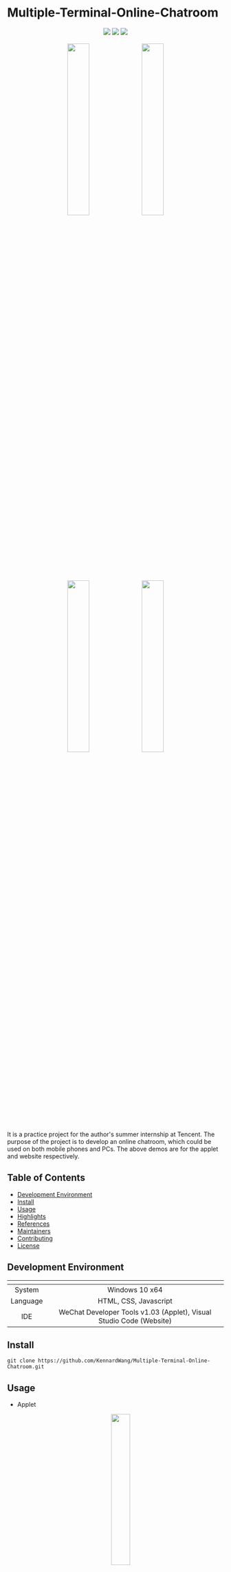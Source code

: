 # Multiple-Terminal-Online-Chatroom

<div align="center">
  <img src="https://img.shields.io/github/stars/KennardWang/Multiple-Terminal-Online-Chatroom" />
  <img src="https://img.shields.io/github/license/KennardWang/Multiple-Terminal-Online-Chatroom" />
  <img src="https://img.shields.io/badge/maintenance-No-red" />
</div>

<br>

<div align=center>
  <img src="https://kennardwang.github.io/ImageSource/Multiple-Terminal-Online-Chatroom/applet1.png" width="32%" />
  &nbsp;
  <img src="https://kennardwang.github.io/ImageSource/Multiple-Terminal-Online-Chatroom/applet2.png" width="32%" />
  <br>
  <img src="https://kennardwang.github.io/ImageSource/Multiple-Terminal-Online-Chatroom/web1.png" width="32%" />
  &nbsp;
  <img src="https://kennardwang.github.io/ImageSource/Multiple-Terminal-Online-Chatroom/web2.png" width="32%" />
</div>

<br>

It is a practice project for the author's summer internship at Tencent. The purpose of the project is to develop an online chatroom, which could be used on both mobile phones and PCs. The above demos are for the applet and website respectively.



## Table of Contents

- [Development Environment](#development-environment)
- [Install](#install)
- [Usage](#usage)
- [Highlights](#highlights)
- [References](#references)
- [Maintainers](#maintainers)
- [Contributing](#contributing)
- [License](#license)



## Development Environment

| <!-- --> | <!-- --> |
|:---:|:---:|
|System|Windows 10 x64|
|Language|HTML, CSS, Javascript|
|IDE|WeChat Developer Tools v1.03 (Applet), Visual Studio Code (Website) |



## Install

```
git clone https://github.com/KennardWang/Multiple-Terminal-Online-Chatroom.git
```



## Usage

+ Applet

    <div align=center>
      <img src="https://kennardwang.github.io/ImageSource/Multiple-Terminal-Online-Chatroom/chat.jpg" width="30%" />
    </div>
    <br>
    
    1. Scan the QR Code and enter the applet.
    2. Apply for use, please enter **Test** for the reason.
    3. The permission will be given as soon as possible if the application is submitted. Please wait patiently and try it again several minutes later. 
    4. If everything is OK, users will see a page like the second figure. Congratulations! You can start to chat now!

    <br>
    <div align=center>
      <img src="https://kennardwang.github.io/ImageSource/Multiple-Terminal-Online-Chatroom/login1.png" width="32%" />
      &nbsp;
      <img src="https://kennardwang.github.io/ImageSource/Multiple-Terminal-Online-Chatroom/login2.png" width="32%" />
    </div>


+ Website 
    1. Visit [here](https://kennardwang-fzeuy-1302835331.tcloudbaseapp.com/). (This site may have been suspended currently)
    2. Enroll with your email, and the password must be comprised with at least 8 English characters or numbers.

    <br>
    <div align=center>
      <img src="https://kennardwang.github.io/ImageSource/Multiple-Terminal-Online-Chatroom/login3.png" width="70%" />
    </div>


    3. After enrollment, a verification email will be sent to you. Please verify by clicking the link and then login with **Email** & **Password** (recommend to use PC version of QQ mail).

    <br>
    <div align=center>
      <img src="https://kennardwang.github.io/ImageSource/Multiple-Terminal-Online-Chatroom/login4.jpg" height="120px" />
      &nbsp;
      <img src="https://kennardwang.github.io/ImageSource/Multiple-Terminal-Online-Chatroom/login5.png" height="120px%" />
    </div>
    


## Highlights

+ Users
  - [x] WeChat login & authorization (for applet, get users' avatar and nickname).
  - [x] Email & password login (for website, users can reset their own passwords).
+ Chat
  - [x] Synchronized chat (both on applet and website).
  - [x] Multiple media contents (text, image, audio and video).
  - [x] Review history records (scroll up to refresh the latest 20 messages).
  - [x] Security check (illegal contents cannot be sent, only for text and image).
+ Others
  - [x] Show the total number of users who have logged in.
  - [x] Allow users to share this mini-program (only the homepage has this function).
  - [x] Allow to look through the full image and download (applet).
  - [x] Allow users to paste text in the text-input area by long-time pressing (applet).



## References
+ [Image series](https://wallhaven.cc/w/39v996)
+ [Web SDK document](https://www.cloudbase.net/sdk.html)
+ [WeChat API](https://developers.weixin.qq.com/miniprogram/dev/api/)
+ [Cloud development](https://developers.weixin.qq.com/miniprogram/dev/wxcloud/basis/getting-started.html)



## Maintainers

[@KennardWang](https://github.com/KennardWang).



## Contributing

Feel free to [open an issue](https://github.com/KennardWang/Multiple-Terminal-Online-Chatroom/issues) or submit [PRs](https://github.com/KennardWang/Multiple-Terminal-Online-Chatroom/pulls).



## License

[MIT](LICENSE) © Kennard Wang. ( 2020.8.21 )
